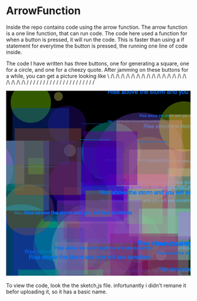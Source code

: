 # ArrowFunction

Inside the repo contains code using the arrow function. The arrow function is a one line function, that can run code. The code here used a function for when a button is pressed, it will run the code. This is faster than using a if statement for everytime the button is pressed, the running one line of code inside.

The code I have written has three buttons, one for generating a square, one for a circle, and one for a cheezy quote. 
After jamming on these buttons for a while, you can get a picture looking like 
 \  /\  /\  /\  /\  /\  /\  /\  /\  /\  /\  /\  /\  /\  /\  /\  /\  /\  /\  /\  /
  \/  \/  \/  \/  \/  \/  \/  \/  \/  \/  \/  \/  \/  \/  \/  \/  \/  \/  \/  \/
  
  ![javascript](https://github.com/JNGUY5/ArrowFunction/blob/master/ArrowFunctions/Screen%20Shot%202017-11-04%20at%2010.18.39%20PM.png)
  
  To view the code, look the the sketch,js file. infortunantly i didn't remane it befor uploading it, so it has a basic name. 
